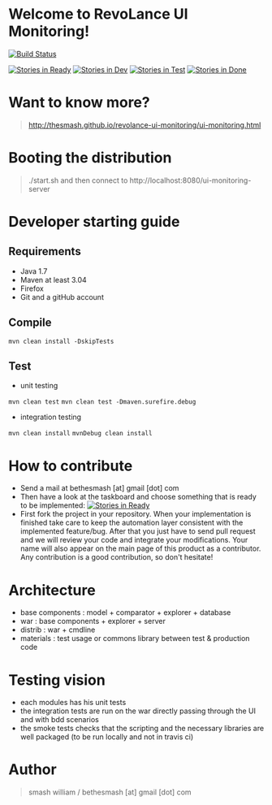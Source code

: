 Welcome to RevoLance UI Monitoring!
============

[![Build Status](https://travis-ci.org/TheSmash/revolance-ui-monitoring.png)](https://travis-ci.org/TheSmash/revolance-ui-monitoring)


[![Stories in Ready](https://badge.waffle.io/TheSmash/revolance-ui-monitoring.png?label=ready)](https://waffle.io/TheSmash/revolance-ui-monitoring)
[![Stories in Dev](https://badge.waffle.io/TheSmash/revolance-ui-monitoring.png?label=in%20dev)](https://waffle.io/TheSmash/revolance-ui-monitoring)
[![Stories in Test](https://badge.waffle.io/TheSmash/revolance-ui-monitoring.png?label=in%20test)](https://waffle.io/TheSmash/revolance-ui-monitoring)
[![Stories in Done](https://badge.waffle.io/TheSmash/revolance-ui-monitoring.png?label=done)](https://waffle.io/TheSmash/revolance-ui-monitoring)



# Want to know more?

> http://thesmash.github.io/revolance-ui-monitoring/ui-monitoring.html


# Booting the distribution

> ./start.sh and then connect to http://localhost:8080/ui-monitoring-server

# Developer starting guide

## Requirements

  - Java 1.7
  - Maven at least 3.04
  - Firefox
  - Git and a gitHub account

## Compile

`mvn clean install -DskipTests`

## Test

* unit testing

`mvn clean test`
`mvn clean test -Dmaven.surefire.debug`

* integration testing

`mvn clean install`
`mvnDebug clean install`

# How to contribute

  * Send a mail at bethesmash [at] gmail [dot] com
  * Then have a look at the taskboard and choose something that is ready to be implemented: [![Stories in Ready](https://badge.waffle.io/TheSmash/revolance-ui-monitoring.png?label=ready)](https://waffle.io/TheSmash/revolance-ui-monitoring)
  * First fork the project in your repository. When your implementation is finished take care to keep the automation layer consistent with the implemented feature/bug. After that you just have to send pull request and we will review your code and integrate your modifications. Your name will also appear on the main page of this product as a contributor. Any contribution is a good contribution, so don't hesitate!
  
# Architecture

  * base components : model + comparator + explorer + database
  * war  : base components + explorer + server
  * distrib : war + cmdline
  * materials : test usage or commons library between test & production code
  
# Testing vision

  * each modules has his unit tests
  * the integration tests are run on the war directly passing through the UI and with bdd scenarios
  * the smoke tests checks that the scripting and the necessary libraries are well packaged (to be run locally and not in travis ci)



Author
======

> smash william / bethesmash [at] gmail [dot] com
   
   
